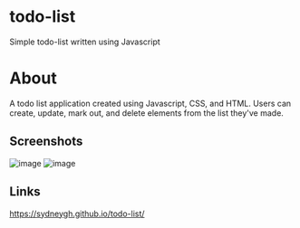 # todo-list
Simple todo-list written using Javascript

# About
A todo list application created using Javascript, CSS, and HTML. Users can create, update, mark out, and delete elements from the list they've made.

## Screenshots
![image](https://github.com/SydneyGH/todo-list/assets/83790292/80fa309b-234f-45d7-afc1-1500e4755141)
![image](https://github.com/SydneyGH/todo-list/assets/83790292/b2bac174-2877-4fa2-8de2-071018ab1566)





## Links 
https://sydneygh.github.io/todo-list/ 
